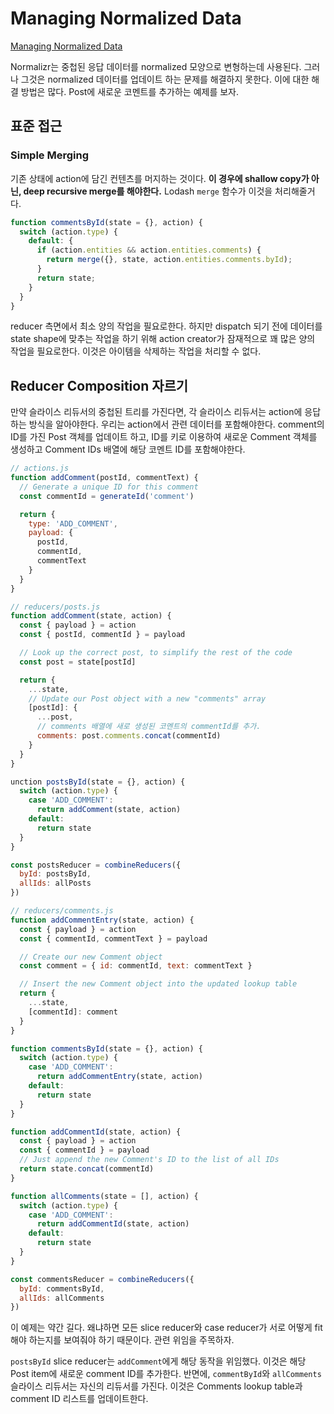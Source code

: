 # Managing Normalized Data

[Managing Normalized Data](https://redux.js.org/recipes/structuring-reducers/updating-normalized-data)

Normalizr는 중첩된 응답 데이터를 normalized 모양으로 변형하는데 사용된다. 그러나 그것은 normalized 데이터를 업데이트 하는 문제를 해결하지 못한다. 이에 대한 해결 방법은 많다. Post에 새로운 코멘트를 추가하는 예제를 보자.

## 표준 접근

### Simple Merging

기존 상태에 action에 담긴 컨텐츠를 머지하는 것이다. **이 경우에 shallow copy가 아닌, deep recursive merge를 해야한다.** Lodash `merge` 함수가 이것을 처리해줄거다.

```js
function commentsById(state = {}, action) {
  switch (action.type) {
    default: {
      if (action.entities && action.entities.comments) {
        return merge({}, state, action.entities.comments.byId);
      }
      return state;
    }
  }
}
```

reducer 측면에서 최소 양의 작업을 필요로한다. 하지만 dispatch 되기 전에 데이터를 state shape에 맞추는 작업을 하기 위해 action creator가 잠재적으로 꽤 많은 양의 작업을 필요로한다. 이것은 아이템을 삭제하는 작업을 처리할 수 없다.

## Reducer Composition 자르기

만약 슬라이스 리듀서의 중첩된 트리를 가진다면, 각 슬라이스 리듀서는 action에 응답하는 방식을 알아야한다. 우리는 action에서 관련 데이터를 포함해야한다. comment의 ID를 가진 Post 객체를 업데이트 하고, ID를 키로 이용하여 새로운 Comment 객체를 생성하고 Comment IDs 배열에 해당 코멘트 ID를 포함해야한다.

```js
// actions.js
function addComment(postId, commentText) {
  // Generate a unique ID for this comment
  const commentId = generateId('comment')

  return {
    type: 'ADD_COMMENT',
    payload: {
      postId,
      commentId,
      commentText
    }
  }
}

// reducers/posts.js
function addComment(state, action) {
  const { payload } = action
  const { postId, commentId } = payload

  // Look up the correct post, to simplify the rest of the code
  const post = state[postId]

  return {
    ...state,
    // Update our Post object with a new "comments" array
    [postId]: {
      ...post,
      // comments 배열에 새로 생성된 코멘트의 commentId를 추가.
      comments: post.comments.concat(commentId)
    }
  }
}

unction postsById(state = {}, action) {
  switch (action.type) {
    case 'ADD_COMMENT':
      return addComment(state, action)
    default:
      return state
  }
}

const postsReducer = combineReducers({
  byId: postsById,
  allIds: allPosts
})

// reducers/comments.js
function addCommentEntry(state, action) {
  const { payload } = action
  const { commentId, commentText } = payload

  // Create our new Comment object
  const comment = { id: commentId, text: commentText }

  // Insert the new Comment object into the updated lookup table
  return {
    ...state,
    [commentId]: comment
  }
}

function commentsById(state = {}, action) {
  switch (action.type) {
    case 'ADD_COMMENT':
      return addCommentEntry(state, action)
    default:
      return state
  }
}

function addCommentId(state, action) {
  const { payload } = action
  const { commentId } = payload
  // Just append the new Comment's ID to the list of all IDs
  return state.concat(commentId)
}

function allComments(state = [], action) {
  switch (action.type) {
    case 'ADD_COMMENT':
      return addCommentId(state, action)
    default:
      return state
  }
}

const commentsReducer = combineReducers({
  byId: commentsById,
  allIds: allComments
})
```

이 예제는 약간 길다. 왜냐하면 모든 slice reducer와 case reducer가 서로 어떻게 fit해야 하는지를 보여줘야 하기 때문이다. 관련 위임을 주목하자.

`postsById` slice reducer는 `addComment`에게 해당 동작을 위임했다. 이것은 해당 Post item에 새로운 comment ID를 추가한다. 반면에, `commentById`와 `allComments` 슬라이스 리듀서는 자신의 리듀서를 가진다. 이것은 Comments lookup table과 comment ID 리스트를 업데이트한다.
